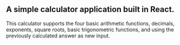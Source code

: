 ## A simple calculator application built in React.

This calculator supports the four basic arithmetic functions, decimals, exponents, square roots, basic trigonometric functions, and using the previously calculated answer as new input.
